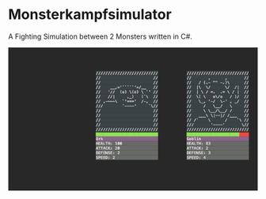 # Monsterkampfsimulator


A Fighting Simulation between 2 Monsters written in C#.

![Monsterkampfsimulator](./preview.png)
